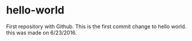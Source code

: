 # hello-world
First repository with Github.
This is the first commit change to hello world.
this was made on 6/23/2016.
